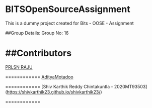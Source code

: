 # BITSOpenSourceAssignment
This is a dummy project created for Bits - OOSE - Assignment

##Group Details:
Group No: 16

##Contributors
============
[PRLSN RAJU](https://prlsnraju.github.io/)

============
[AdityaMotadoo](https://github.com/adityamotadoo/adityamotadoo.github.io)

============
[Shiv Karthik Reddy Chintakuntla - 2020MT93503] (https://shivkarthik23.github.io/shivkarthik23/)

============
